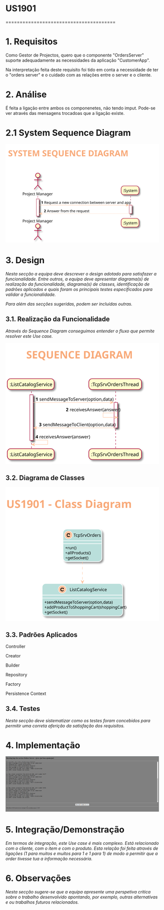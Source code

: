 # US1901
=======================================


# 1. Requisitos


Como Gestor de Projectos, quero que o componente "OrdersServer" suporte adequadamente as necessidades da aplicação "CustomerApp".



Na interpretação feita deste requisito foi tido em conta a necessidade de ter o "orders server" e o cuidado com as relações entre o server e o cliente.
# 2. Análise

É feita a ligação entre ambos os componenetes, não tendo imput. Pode-se ver através das mensagens trocadoas que a ligação existe.
# 2.1 System Sequence Diagram

![US1901-SSD](US1901_SSD.svg)

# 3. Design

*Nesta secção a equipa deve descrever o design adotado para satisfazer a funcionalidade. Entre outros, a equipa deve apresentar diagrama(s) de realização da funcionalidade, diagrama(s) de classes, identificação de padrões aplicados e quais foram os principais testes especificados para validar a funcionalidade.*

*Para além das secções sugeridas, podem ser incluídas outras.*

## 3.1. Realização da Funcionalidade

*Através do Sequence Diagram conseguimos entender o fluxo que permite resolver este Use case.*

![US1901-SD](US1901_SD.svg)

## 3.2. Diagrama de Classes

![US1901-CD](US1901_CD.svg)
## 3.3. Padrões Aplicados

Controller

Creator

Builder

Repository

Factory

Persistence Context
## 3.4. Testes
*Nesta secção deve sistematizar como os testes foram concebidos para permitir uma correta aferição da satisfação dos requisitos.*



# 4. Implementação

![connection]( us1901.png)



# 5. Integração/Demonstração

*Em termos de integração, este Use case é mais complexo. Está relacionado com o cliente, com o item e com o produto. Esta relação foi feita através de ligações (1 para muitos e muitos para 1 e 1 para 1)
de modo a permitir que a order tivesse tua a informação necessária.*
# 6. Observações

*Nesta secção sugere-se que a equipa apresente uma perspetiva critica sobre o trabalho desenvolvido apontando, por exemplo, outras alternativas e ou trabalhos futuros relacionados.*



